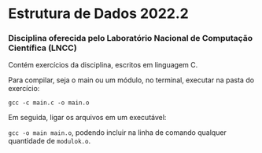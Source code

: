 # Estrutura de Dados 2022.2
### Disciplina oferecida pelo Laboratório Nacional de Computação Científica (LNCC)

Contém exercícios da disciplina, escritos em linguagem C.

Para compilar, seja o main ou um módulo, no terminal, executar na pasta do exercício:

`gcc -c main.c -o main.o`

Em seguida, ligar os arquivos em um executável:

`gcc -o main main.o`, podendo incluir na linha de comando qualquer quantidade de `modulok.o`.